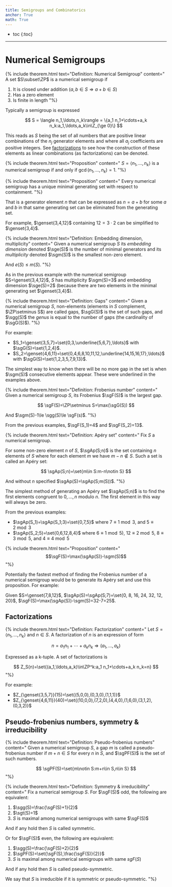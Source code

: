 ```yaml
---
title: Semigroups and Combinatorics
anchor: True
math: True
---
```

<div id="mathjax-preamble" style="display:none;">
$$
\newcommand{\set}[1]{ \{#1\} }
\newcommand{\abs}[1]{\lvert #1\rvert}
\newcommand{\norm}[1]{\lVert #1\rVert}
\newcommand{\genset}[1]{ {\langle #1\rangle} }
\DeclareMathOperator{\sge}{\mathsf e}
\DeclareMathOperator{\sgm}{\mathsf m}
\DeclareMathOperator{\sgG}{\mathsf G}
\DeclareMathOperator{\sgg}{\mathsf g}
\DeclareMathOperator{\sgF}{\mathsf F}
\DeclareMathOperator{\sgAp}{\text{Ap}}
\DeclareMathOperator{\sgPF}{\text{PF}}
\DeclareMathOperator{\sgt}{\mathsf t}
$$
</div>

* toc
{:toc}

---

# Numerical Semigroups

{% include theorem.html text="Definition: Numerical Semigroup" content="
A set $S\subset\ZP$ is a numerical semigroup if

1. It is closed under addition ($a,b\in S\Rightarrow a+b\in S$)
1. Has a zero element
1. Is finite in length
"%}

Typically a semigroup is expressed

$$
S
= \langle n_1,\ldots,n_k\rangle
= \{a_1 n_1+\cdots+a_k n_k:a_1,\ldots,a_k\in\Z_{\ge 0}\}
$$

This reads as $S$ being the set of all numbers that are positive linear
combinations of the $n_j$ generator elements and where all $a_j$ coefficients
are positive integers. See [factorizations](#factorizations) to see how the
construction of these elements as linear combinations (as factorizations) can be
denoted.

<!--
   -As an example, $S=\langle 4,6\rangle$ is not a semigroup (does not contain odds)
   -while $S'=\langle 2,3\rangle$.
   -A function which maps from $S$ to $S'$ by dividing any element by two is an
   -isomorphism.
   -->

{% include theorem.html text="Proposition" content="
$S=\langle n_1,\ldots,n_k\rangle$ is a numerical semigroup if and only if
$\gcd(n_1,\ldots,n_k)=1$.
"%}

<!--
   -*Proof:* If $\gcd(n_1,\ldots,n_k)>1$ then $\abs{\ZP\setminus S}=\infty$.
   -
   -If $\gcd(n_1,\ldots,n_k)=1$ then $1=b_1 n_1+\cdots+b_k n_k$ for some
   -$b_1,\dots,b_k\in\Z$.
   -
   -Let $M=\max\set{\abs{b_j}}\cdot n_1$
   -
   -$N=M n_1+\cdot+M n_k$
   -
   -$N,N+1,\ldots,N+(n_1-1)=?n_1+\cdots+?n_k$
   -
   -If $\gcd(n_1,\ldots,n_k)=1$ then $\max(\ZP\setminus S)\le n_k^2$
   -
   -For example in $S=\langle 6,17,,27,34,41\rangle$, 34 is not needed ($17\cdot 2$)
   -nor is 41 ($6\cdot 6+17$), and $S=\langle 6,17,27\rangle$.
   -->

{% include theorem.html text="Proposition" content="
Every numerical semigroup has a unique minimal generating set with respect
to containment.
"%}

That is a generator element $n$ that can be expressed as $n=a+b$ for some $a$
and $b$ in that same generating set can be eliminated from the generating set.

For example, $\genset{3,4,12}$ containing $12=3\cdot 2$ can be simplified to
$\genset{3,4}$.

{% include theorem.html text="Definition: Embedding dimension, multiplicity" content="
Given a numerical semigroup $S$ its *embedding dimension* denoted $\sge(S)$ is
the number of minimal generators and its *multiplicity* denoted $\sgm(S)$ is
the smallest non-zero element.

And $e(S)\le m(S)$.
"%}

As in the previous example with the numerical semigroup $S=\genset{3,4,12}$,
$S$ has multiplicity $\sgm(S)=3$ and embedding dimension $\sge(S)=2$ (because
there are two elements in the minimal generating set $\genset{3,4}$).

<!--
   -{% include proof.html content="
   -Let $m=m(S)$. Each minimal generator is distinct modulo $m$.
   -
   -To prove this suppose $n,n'\in S$ and $n\equiv n'\pmod m$. This says $n'-n=bm$
   -for some integer $b$ (at least 1) so $n'=n+bm$. Therefore $n'$ cannot be a
   -minimal generator.
   -"%}
   -->

<!--
   -For example with $S=\langle 5,6,7,8,9\rangle$, $e(S)=m(S)=5$
   -(max embedding dimension?)
   -->

{% include theorem.html text="Definition: Gaps" content="
Given a numerical semigroup $S$, non-elements (elements in $S$ complement,
$\ZP\setminus S$) are called gaps, $\sgG(S)$ is the set of such gaps,
and $\sgg(S)$ the *genus* is equal to the number of gaps (the cardinality of
$\sgG(S)$).
"%}

For example:

- $S_1=\genset{3,5,7}=\set{0,3,\underline{5,6,7},\ldots}$ with $\sgG(S)=\set{1,2,4}$.
- $S_2=\genset{4,6,11}=\set{0,4,6,8,10,11,12,\underline{14,15,16,17\},\ldots}$ with $\sgG(S)=\set{1,2,3,5,7,9,13}$.

The simplest way to know when there will be no more gap in the set is when
$\sgm(S)$ consecutive elements appear. These were underlined in the examples
above.

{% include theorem.html text="Definition: Frobenius number" content="
Given a numerical semigroup $S$, its Frobenius $\sgF(S)$ is the largest gap.

$$
\sgF(S)=\ZP\setminus S=\max(\sgG(S))
$$

And $\sgm(S)-1\le \sgg(S)\le \sgF(s)$.
"%}

From the previous examples, $\sgF(S_1)=4$ and $\sgF(S_2)=13$.

{% include theorem.html text="Definition: Apéry set" content="
Fix $S$ a numerical semigroup.

For some non-zero element $n$ of $S$, $\sgAp(S;n)$ is the set containing $n$
elements of $S$ where for each element $m$ we have $m-n\notin S$. Such a set
is called an Apéry set:

$$
\sgAp(S;n)=\set{m\in S:m-n\notin S}
$$

And without $n$ specified $\sgAp(S)=\sgAp(S;m(S))$.
"%}

The simplest method of generating an Apéry set $\sgAp(S;n)$ is to find the
first elements congruent to $0,\ldots,n$ modulo $n$. The first element in this
way will always be zero.

From the previous examples:

- $\sgAp(S_1)=\sgAp(S_1;3)=\set{0,7,5}$ where $7\equiv 1\bmod 3$, and $5\equiv 2\bmod 3$
- $\sgAp(S_2;5)=\set{0,6,12,8,4}$ where $6 \equiv 1\bmod 5)$, $12\equiv 2\bmod 5$, $8\equiv 3\bmod 5$, and $4\equiv 4\bmod 5$

<!--
   -{% include tooltip.html text="Theorem" content="
   -$\abs{Ap(S;n)}=n$ and elements are distinct modulo $n$.
   -"%}
   -
   -$$
   -S_2=\set{0,4,8,\ldots}
   -\cup\set{11,15,\ldots}
   -\cup\set{6,10,\ldots}
   -\cup\set{17,21,\ldots} \\
   -$$
   -
   -We might reorder the Apéry set in order of the equivalence value,
   -$Ap(S_2;4)=\set{0,17,6,7}$.
   -->

{% include theorem.html text="Proposition" content="
$$\sgF(S)=\max(\sgAp(S))-\sgm(S)$$
"%}

Potentially the fastest method of finding the Frobenius number of a numerical
semigroup would be to generate its Apéry set and use this proposition. For
example:

Given $S=\genset{7,8,12}$, $\sgAp(S)=\sgAp(S;7)=\set{0, 8, 16, 24, 32, 12, 20}$,
$\sgF(S)=\max(\sgAp(S))-\sgm(S)=32-7=25$.

## Factorizations

{% include theorem.html text="Definition: Factorization" content="
Let $S=\langle n_1,\ldots,n_k\rangle$ and $n\in S$.
A factorization of $n$ is an expression of form

$$
n=a_1 n_1+\cdots+a_k n_k
\Rightarrow
(a_1,\ldots,a_k)
$$

Expressed as a k-tuple. A set of factorizations is

$$
Z_S(n)=\set{(a_1,\ldots,a_k)\in\ZP^k:a_1 n_1+\cdots+a_k n_k=n}
$$
"%}

For example:

- $Z_{\genset{3,5,7}}(15)=\set{(5,0,0),(0,3,0),(1,1,1)}$
- $Z_{\genset{4,6,11}}(40)=\set{(10,0,0),(7,2,0),(4,4,0),(1,6,0),(3,1,2),(0,3,2)}$

## Pseudo-frobenius numbers, symmetry & irreducibility

{% include theorem.html text="Definition: Pseudo-frobenius numbers" content="
Given a numerical semigroup $S$, a gap $m$ is called a pseudo-frobenius number
if $m+n\in S$ for every $n$ in $S$, and $\sgPF(S)$ is the set of such numbers.

$$
\sgPF(S)=\set{m\notin S:m+n\in S,n\in S}
$$
"%}


{% include theorem.html text="Definition: Symmetry & irreducibility" content="
Fix a numerical semigroup $S$. For $\sgF(S)$ odd, the following are
equivalent:

1. $\sgg(S)=\frac{\sgF(S)+1}{2}$
1. $\sgt(S)=1$
1. $S$ is maximal among numerical semigroups with same $\sgF(S)$

And if any hold then $S$ is called symmetric.

Or for $\sgF(S)$ even, the following are equivalent:

1. $\sgg(S)=\frac{\sgF(S)+2}{2}$
1. $\sgPF(S)=\set{\sgF(S),\frac{\sgF(S)}{2}}$
1. $S$ is maximal among numerical semigroups with same $sgF(S)$

And if any hold then $S$ is called pseudo-symmetric.

We say that $S$ is irreducible if it is symmetric or pseudo-symmetric.
"%}

